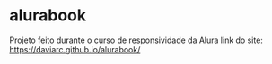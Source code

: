 # alurabook
Projeto feito durante o curso de responsividade da Alura
link do site: https://daviarc.github.io/alurabook/
